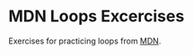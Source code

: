 # MDN Loops Excercises
Exercises for practicing loops from [MDN](https://developer.mozilla.org/en-US/docs/Learn/JavaScript/Building_blocks/Test_your_skills:_Loops).